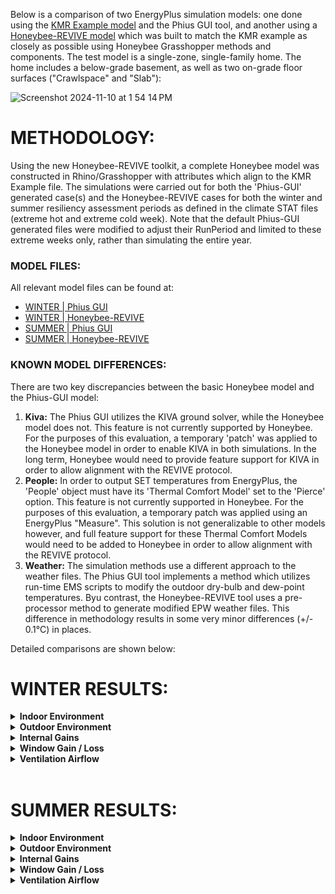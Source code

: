 Below is a comparison of two EnergyPlus simulation models: one done using the [KMR Example model](https://github.com/Phius-ResearchComittee/REVIVE/releases/tag/v24.2.0) and the Phius GUI tool, and another using a [Honeybee-REVIVE model](https://github.com/PH-Tools/honeybee_REVIVE_grasshopper/blob/main/tests/phius_rv2024_model.hbjson) which was built to match the KMR example as closely as possible using Honeybee Grasshopper methods and components. The test model is a single-zone, single-family home. The home includes a below-grade basement, as well as two on-grade floor surfaces ("Crawlspace" and "Slab"):

![Screenshot 2024-11-10 at 1 54 14 PM](https://github.com/user-attachments/assets/16ee8959-04b4-4815-8975-660c6f56d87b)


# METHODOLOGY:
Using the new Honeybee-REVIVE toolkit, a complete Honeybee model was constructed in Rhino/Grasshopper with attributes which align to the KMR Example file. The simulations were carried out for both the 'Phius-GUI' generated case(s) and the Honeybee-REVIVE cases for both the winter and summer resiliency assessment periods as defined in the climate STAT files (extreme hot and extreme cold week). Note that the default Phius-GUI generated files were modified to adjust their RunPeriod and limited to these extreme weeks only, rather than simulating the entire year. 

### MODEL FILES:
All relevant model files can be found at:

- [WINTER | Phius GUI](https://github.com/PH-Tools/honeybee_REVIVE_grasshopper/tree/main/tests/resilience/winter/phius_gui)
- [WINTER | Honeybee-REVIVE](https://github.com/PH-Tools/honeybee_REVIVE_grasshopper/tree/main/tests/resilience/winter/hbrv)
- [SUMMER | Phius GUI](https://github.com/PH-Tools/honeybee_REVIVE_grasshopper/tree/main/tests/resilience/summer/phius_gui)
- [SUMMER | Honeybee-REVIVE](https://github.com/PH-Tools/honeybee_REVIVE_grasshopper/tree/main/tests/resilience/summer/hbrv)


### KNOWN MODEL DIFFERENCES:
There are two key discrepancies between the basic Honeybee model and the Phius-GUI model:
1. **Kiva:** The Phius GUI utilizes the KIVA ground solver, while the Honeybee model does not. This feature is not currently supported by Honeybee. For the purposes of this evaluation, a temporary 'patch' was applied to the Honeybee model in order to enable KIVA in both simulations. In the long term, Honeybee would need to provide feature support for KIVA in order to allow alignment with the REVIVE protocol.
1. **People:** In order to output SET temperatures from EnergyPlus, the 'People' object must have its 'Thermal Comfort Model' set to the 'Pierce' option. This feature is not currently supported in Honeybee. For the purposes of this evaluation, a temporary patch was applied using an EnergyPlus "Measure". This solution is not generalizable to other models however, and full feature support for these Thermal Comfort Models would need to be added to Honeybee in order to allow alignment with the REVIVE protocol.
1. **Weather:** The simulation methods use a different approach to the weather files. The Phius GUI tool implements a method which utilizes run-time EMS scripts to modify the outdoor dry-bulb and dew-point temperatures. Byu contrast, the Honeybee-REVIVE tool uses a pre-processor method to generate modified EPW weather files. This difference in methodology results in some very minor differences (+/- 0.1°C) in places.

Detailed comparisons are shown below:


# WINTER RESULTS:


<details>
<summary><strong>Indoor Environment</strong></summary>

As shown below, the Phius-GUI generated model and the Honeybee-Generated model show very close alignment across the key interior air properties: Dry-Bulb temp, Relative Humidity, and SET Comfort Temperature. The Honeybee model does show a slightly lower air temp, which causes a corresponding drop in the SET temperatures as well. This is likely due to the increased infiltration rate (see below).
![Internal Conditions](https://github.com/user-attachments/assets/507726c3-bc38-4d3e-86b3-b224fae2a736)
</details>

<details>
<summary><strong>Outdoor Environment</strong></summary>

Both simulations show alignment in the outdoor air environment used. Note that there is some small deviation as a result of the different methods used to generate these outdoor air boundary conditions: The Phius GUI uses a runtime EMS script to modify the outdoor air conditions during the EnergyPlus simulation, while the Honeybee-REVIVE tool uses a pre-processor to generate modified EPW files. These methods will inevitable lead to small variations (+/-0.1°C)
![Outdoor Conditions](https://github.com/user-attachments/assets/3c128c2d-2ea0-4d4d-bea0-8d47f14b1595)
</details>


<details>
<summary><strong>Internal Gains</strong></summary>

Internal Gains for people, lighting, and electrical-equipment are aligned between models. Note the small variation in electrical energy: the Phius rules state that we should use 33W continuous to approximate a refrigerator, however the Phius GUI does not follow this rule and instead uses a 44W refrigerator. This discrepancy (10W) is not significant and does not affect the outputs in any meaningful way.
![Internal Heat Gains](https://github.com/user-attachments/assets/ac9ef237-aa64-4ff5-a600-9a9811865228)
</details>


<details>
<summary><strong>Window Gain / Loss</strong></summary>

Window solar gain and heat loss show good alignment between simulations. The window surfaces and constructions are aligned across both simulations, so any variation in heat-gain/heat-loss observed is due to variations in indoor air conditions. The differences observed are minor, where they occur.
![Windows](https://github.com/user-attachments/assets/fbd449b6-0397-42cd-9b07-847d5e6af286)
</details>

<details>
<summary><strong>Ventilation Airflow</strong></summary>

While Mechanical Ventilation and 'Ventilation' (windows) show alignment across both simulations, the infiltration ventilation shows a non-trivial difference. This difference is owing to the different configuration and calculation modes used by the two simulation tools:

While the Phius GUI tool sets values for the 'Temperature Turn Coefficient' and the 'Velocity Term Coefficient' to 0.015 and 0.224 (respectively), the Honeybee simulation leaves these values at the default value of 0. This difference in the calculation parameters accounts for the difference in resulting total infiltration flow rate. These values are not configurable in the Honeybee simulation without using a Measure or other workaround. Owing to the relatively small impact on the overall energy/comfort performance, it is proposed to leave these values different. 
![Screenshot 2024-11-10 at 1 40 40 PM](https://github.com/user-attachments/assets/38e3113d-2f42-4b92-8849-0062d8015872)

![Ventilation](https://github.com/user-attachments/assets/8bce4f48-3aed-43e3-a592-3d6d12c63ab9)
</details>

</br>

# SUMMER RESULTS:

<details>
<summary><strong>Indoor Environment</strong></summary>

As shown below, the Phius-GUI generated model and the Honeybee-Generated model show very close alignment across the key interior air properties: Dry-Bulb temp, Relative Humidity, and SET Comfort Temperature. The Honeybee model does show a slightly lower air temp, which causes a corresponding drop in the SET temperatures as well. This is likely due to the increased infiltration rate (see below).
![Internal Conditions](https://github.com/user-attachments/assets/507726c3-bc38-4d3e-86b3-b224fae2a736)
</details>

<details>
<summary><strong>Outdoor Environment</strong></summary>

Both simulations show alignment in the outdoor air environment used. Note that there is some small deviation as a result of the different methods used to generate these outdoor air boundary conditions: The Phius GUI uses a runtime EMS script to modify the outdoor air conditions during the EnergyPlus simulation, while the Honeybee-REVIVE tool uses a pre-processor to generate modified EPW files. These methods will inevitable lead to small variations (+/-0.1°C)
![Outdoor Conditions](https://github.com/user-attachments/assets/3c128c2d-2ea0-4d4d-bea0-8d47f14b1595)
</details>


<details>
<summary><strong>Internal Gains</strong></summary>

Internal Gains for people, lighting, and electrical-equipment are aligned between models. Note the small variation in electrical energy: the Phius rules state that we should use 33W continuous to approximate a refrigerator, however the Phius GUI does not follow this rule and instead uses a 44W refrigerator. This discrepancy (10W) is not significant and does not affect the outputs in any meaningful way.
![Internal Heat Gains](https://github.com/user-attachments/assets/ac9ef237-aa64-4ff5-a600-9a9811865228)
</details>


<details>
<summary><strong>Window Gain / Loss</strong></summary>

Window solar gain and heat loss show good alignment between simulations. The window surfaces and constructions are aligned across both simulations, so any variation in heat-gain/heat-loss observed is due to variations in indoor air conditions. The differences observed are minor, where they occur.
![Windows](https://github.com/user-attachments/assets/fbd449b6-0397-42cd-9b07-847d5e6af286)
</details>

<details>
<summary><strong>Ventilation Airflow</strong></summary>

While Mechanical Ventilation and 'Ventilation' (windows) show alignment across both simulations, the infiltration ventilation shows a non-trivial difference. This difference is owing to the different configuration and calculation modes used by the two simulation tools:

While the Phius GUI tool sets values for the 'Temperature Turn Coefficient' and the 'Velocity Term Coefficient' to 0.015 and 0.224 (respectively), the Honeybee simulation leaves these values at the default value of 0. This difference in the calculation parameters accounts for the difference in resulting total infiltration flow rate. These values are not configurable in the Honeybee simulation without using a Measure or other workaround. Owing to the relatively small impact on the overall energy/comfort performance, it is proposed to leave these values different. 
![Screenshot 2024-11-10 at 1 40 40 PM](https://github.com/user-attachments/assets/38e3113d-2f42-4b92-8849-0062d8015872)

![Ventilation](https://github.com/user-attachments/assets/8bce4f48-3aed-43e3-a592-3d6d12c63ab9)
</details>
